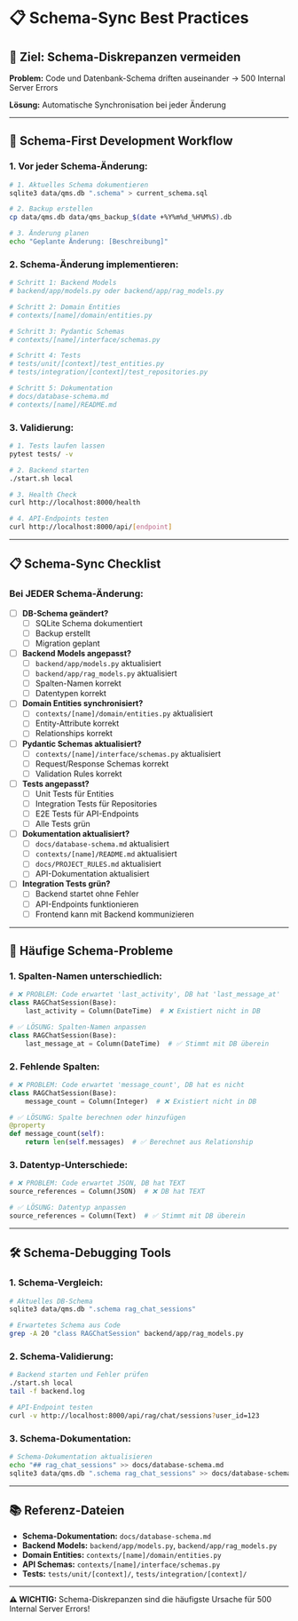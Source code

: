 # 📋 Schema-Sync Best Practices

## 🎯 **Ziel:** Schema-Diskrepanzen vermeiden

**Problem:** Code und Datenbank-Schema driften auseinander → 500 Internal Server Errors

**Lösung:** Automatische Synchronisation bei jeder Änderung

---

## 🔄 **Schema-First Development Workflow**

### **1. Vor jeder Schema-Änderung:**

```bash
# 1. Aktuelles Schema dokumentieren
sqlite3 data/qms.db ".schema" > current_schema.sql

# 2. Backup erstellen
cp data/qms.db data/qms_backup_$(date +%Y%m%d_%H%M%S).db

# 3. Änderung planen
echo "Geplante Änderung: [Beschreibung]"
```

### **2. Schema-Änderung implementieren:**

```bash
# Schritt 1: Backend Models
# backend/app/models.py oder backend/app/rag_models.py

# Schritt 2: Domain Entities
# contexts/[name]/domain/entities.py

# Schritt 3: Pydantic Schemas
# contexts/[name]/interface/schemas.py

# Schritt 4: Tests
# tests/unit/[context]/test_entities.py
# tests/integration/[context]/test_repositories.py

# Schritt 5: Dokumentation
# docs/database-schema.md
# contexts/[name]/README.md
```

### **3. Validierung:**

```bash
# 1. Tests laufen lassen
pytest tests/ -v

# 2. Backend starten
./start.sh local

# 3. Health Check
curl http://localhost:8000/health

# 4. API-Endpoints testen
curl http://localhost:8000/api/[endpoint]
```

---

## 📋 **Schema-Sync Checklist**

### **Bei JEDER Schema-Änderung:**

- [ ] **DB-Schema geändert?**
  - [ ] SQLite Schema dokumentiert
  - [ ] Backup erstellt
  - [ ] Migration geplant

- [ ] **Backend Models angepasst?**
  - [ ] `backend/app/models.py` aktualisiert
  - [ ] `backend/app/rag_models.py` aktualisiert
  - [ ] Spalten-Namen korrekt
  - [ ] Datentypen korrekt

- [ ] **Domain Entities synchronisiert?**
  - [ ] `contexts/[name]/domain/entities.py` aktualisiert
  - [ ] Entity-Attribute korrekt
  - [ ] Relationships korrekt

- [ ] **Pydantic Schemas aktualisiert?**
  - [ ] `contexts/[name]/interface/schemas.py` aktualisiert
  - [ ] Request/Response Schemas korrekt
  - [ ] Validation Rules korrekt

- [ ] **Tests angepasst?**
  - [ ] Unit Tests für Entities
  - [ ] Integration Tests für Repositories
  - [ ] E2E Tests für API-Endpoints
  - [ ] Alle Tests grün

- [ ] **Dokumentation aktualisiert?**
  - [ ] `docs/database-schema.md` aktualisiert
  - [ ] `contexts/[name]/README.md` aktualisiert
  - [ ] `docs/PROJECT_RULES.md` aktualisiert
  - [ ] API-Dokumentation aktualisiert

- [ ] **Integration Tests grün?**
  - [ ] Backend startet ohne Fehler
  - [ ] API-Endpoints funktionieren
  - [ ] Frontend kann mit Backend kommunizieren

---

## 🚨 **Häufige Schema-Probleme**

### **1. Spalten-Namen unterschiedlich:**
```python
# ❌ PROBLEM: Code erwartet 'last_activity', DB hat 'last_message_at'
class RAGChatSession(Base):
    last_activity = Column(DateTime)  # ❌ Existiert nicht in DB

# ✅ LÖSUNG: Spalten-Namen anpassen
class RAGChatSession(Base):
    last_message_at = Column(DateTime)  # ✅ Stimmt mit DB überein
```

### **2. Fehlende Spalten:**
```python
# ❌ PROBLEM: Code erwartet 'message_count', DB hat es nicht
class RAGChatSession(Base):
    message_count = Column(Integer)  # ❌ Existiert nicht in DB

# ✅ LÖSUNG: Spalte berechnen oder hinzufügen
@property
def message_count(self):
    return len(self.messages)  # ✅ Berechnet aus Relationship
```

### **3. Datentyp-Unterschiede:**
```python
# ❌ PROBLEM: Code erwartet JSON, DB hat TEXT
source_references = Column(JSON)  # ❌ DB hat TEXT

# ✅ LÖSUNG: Datentyp anpassen
source_references = Column(Text)  # ✅ Stimmt mit DB überein
```

---

## 🛠️ **Schema-Debugging Tools**

### **1. Schema-Vergleich:**
```bash
# Aktuelles DB-Schema
sqlite3 data/qms.db ".schema rag_chat_sessions"

# Erwartetes Schema aus Code
grep -A 20 "class RAGChatSession" backend/app/rag_models.py
```

### **2. Schema-Validierung:**
```bash
# Backend starten und Fehler prüfen
./start.sh local
tail -f backend.log

# API-Endpoint testen
curl -v http://localhost:8000/api/rag/chat/sessions?user_id=123
```

### **3. Schema-Dokumentation:**
```bash
# Schema-Dokumentation aktualisieren
echo "## rag_chat_sessions" >> docs/database-schema.md
sqlite3 data/qms.db ".schema rag_chat_sessions" >> docs/database-schema.md
```

---

## 📚 **Referenz-Dateien**

- **Schema-Dokumentation:** `docs/database-schema.md`
- **Backend Models:** `backend/app/models.py`, `backend/app/rag_models.py`
- **Domain Entities:** `contexts/[name]/domain/entities.py`
- **API Schemas:** `contexts/[name]/interface/schemas.py`
- **Tests:** `tests/unit/[context]/`, `tests/integration/[context]/`

---

**⚠️ WICHTIG:** Schema-Diskrepanzen sind die häufigste Ursache für 500 Internal Server Errors!
